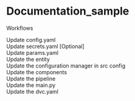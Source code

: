# Documentation_sample

Workflows

Update config.yaml  
Update secrets.yaml [Optional]  
Update params.yaml  
Update the entity  
Update the configuration manager in src config  
Update the components  
Update the pipeline  
Update the main.py  
Update the dvc.yaml  
